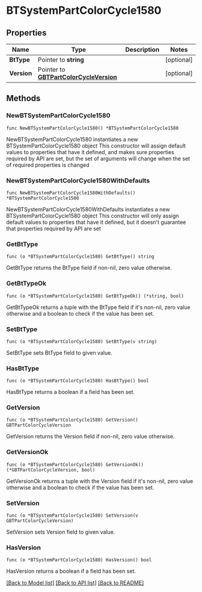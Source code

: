 # BTSystemPartColorCycle1580

## Properties

Name | Type | Description | Notes
------------ | ------------- | ------------- | -------------
**BtType** | Pointer to **string** |  | [optional] 
**Version** | Pointer to [**GBTPartColorCycleVersion**](GBTPartColorCycleVersion.md) |  | [optional] 

## Methods

### NewBTSystemPartColorCycle1580

`func NewBTSystemPartColorCycle1580() *BTSystemPartColorCycle1580`

NewBTSystemPartColorCycle1580 instantiates a new BTSystemPartColorCycle1580 object
This constructor will assign default values to properties that have it defined,
and makes sure properties required by API are set, but the set of arguments
will change when the set of required properties is changed

### NewBTSystemPartColorCycle1580WithDefaults

`func NewBTSystemPartColorCycle1580WithDefaults() *BTSystemPartColorCycle1580`

NewBTSystemPartColorCycle1580WithDefaults instantiates a new BTSystemPartColorCycle1580 object
This constructor will only assign default values to properties that have it defined,
but it doesn't guarantee that properties required by API are set

### GetBtType

`func (o *BTSystemPartColorCycle1580) GetBtType() string`

GetBtType returns the BtType field if non-nil, zero value otherwise.

### GetBtTypeOk

`func (o *BTSystemPartColorCycle1580) GetBtTypeOk() (*string, bool)`

GetBtTypeOk returns a tuple with the BtType field if it's non-nil, zero value otherwise
and a boolean to check if the value has been set.

### SetBtType

`func (o *BTSystemPartColorCycle1580) SetBtType(v string)`

SetBtType sets BtType field to given value.

### HasBtType

`func (o *BTSystemPartColorCycle1580) HasBtType() bool`

HasBtType returns a boolean if a field has been set.

### GetVersion

`func (o *BTSystemPartColorCycle1580) GetVersion() GBTPartColorCycleVersion`

GetVersion returns the Version field if non-nil, zero value otherwise.

### GetVersionOk

`func (o *BTSystemPartColorCycle1580) GetVersionOk() (*GBTPartColorCycleVersion, bool)`

GetVersionOk returns a tuple with the Version field if it's non-nil, zero value otherwise
and a boolean to check if the value has been set.

### SetVersion

`func (o *BTSystemPartColorCycle1580) SetVersion(v GBTPartColorCycleVersion)`

SetVersion sets Version field to given value.

### HasVersion

`func (o *BTSystemPartColorCycle1580) HasVersion() bool`

HasVersion returns a boolean if a field has been set.


[[Back to Model list]](../README.md#documentation-for-models) [[Back to API list]](../README.md#documentation-for-api-endpoints) [[Back to README]](../README.md)


